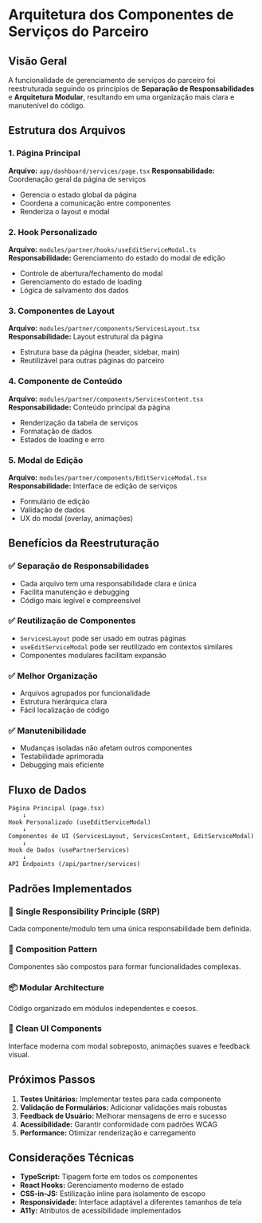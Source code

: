# Arquitetura dos Componentes de Serviços do Parceiro

## Visão Geral

A funcionalidade de gerenciamento de serviços do parceiro foi reestruturada seguindo os princípios de **Separação de Responsabilidades** e **Arquitetura Modular**, resultando em uma organização mais clara e manutenível do código.

## Estrutura dos Arquivos

### 1. Página Principal
**Arquivo:** `app/dashboard/services/page.tsx`
**Responsabilidade:** Coordenação geral da página de serviços
- Gerencia o estado global da página
- Coordena a comunicação entre componentes
- Renderiza o layout e modal

### 2. Hook Personalizado
**Arquivo:** `modules/partner/hooks/useEditServiceModal.ts`
**Responsabilidade:** Gerenciamento do estado do modal de edição
- Controle de abertura/fechamento do modal
- Gerenciamento do estado de loading
- Lógica de salvamento dos dados

### 3. Componentes de Layout
**Arquivo:** `modules/partner/components/ServicesLayout.tsx`
**Responsabilidade:** Layout estrutural da página
- Estrutura base da página (header, sidebar, main)
- Reutilizável para outras páginas do parceiro

### 4. Componente de Conteúdo
**Arquivo:** `modules/partner/components/ServicesContent.tsx`
**Responsabilidade:** Conteúdo principal da página
- Renderização da tabela de serviços
- Formatação de dados
- Estados de loading e erro

### 5. Modal de Edição
**Arquivo:** `modules/partner/components/EditServiceModal.tsx`
**Responsabilidade:** Interface de edição de serviços
- Formulário de edição
- Validação de dados
- UX do modal (overlay, animações)

## Benefícios da Reestruturação

### ✅ Separação de Responsabilidades
- Cada arquivo tem uma responsabilidade clara e única
- Facilita manutenção e debugging
- Código mais legível e compreensível

### ✅ Reutilização de Componentes
- `ServicesLayout` pode ser usado em outras páginas
- `useEditServiceModal` pode ser reutilizado em contextos similares
- Componentes modulares facilitam expansão

### ✅ Melhor Organização
- Arquivos agrupados por funcionalidade
- Estrutura hierárquica clara
- Fácil localização de código

### ✅ Manutenibilidade
- Mudanças isoladas não afetam outros componentes
- Testabilidade aprimorada
- Debugging mais eficiente

## Fluxo de Dados

```
Página Principal (page.tsx)
    ↓
Hook Personalizado (useEditServiceModal)
    ↓
Componentes de UI (ServicesLayout, ServicesContent, EditServiceModal)
    ↓
Hook de Dados (usePartnerServices)
    ↓
API Endpoints (/api/partner/services)
```

## Padrões Implementados

### 🎯 Single Responsibility Principle (SRP)
Cada componente/modulo tem uma única responsabilidade bem definida.

### 🔄 Composition Pattern
Componentes são compostos para formar funcionalidades complexas.

### 📦 Modular Architecture
Código organizado em módulos independentes e coesos.

### 🎨 Clean UI Components
Interface moderna com modal sobreposto, animações suaves e feedback visual.

## Próximos Passos

1. **Testes Unitários:** Implementar testes para cada componente
2. **Validação de Formulários:** Adicionar validações mais robustas
3. **Feedback de Usuário:** Melhorar mensagens de erro e sucesso
4. **Acessibilidade:** Garantir conformidade com padrões WCAG
5. **Performance:** Otimizar renderização e carregamento

## Considerações Técnicas

- **TypeScript:** Tipagem forte em todos os componentes
- **React Hooks:** Gerenciamento moderno de estado
- **CSS-in-JS:** Estilização inline para isolamento de escopo
- **Responsividade:** Interface adaptável a diferentes tamanhos de tela
- **A11y:** Atributos de acessibilidade implementados
